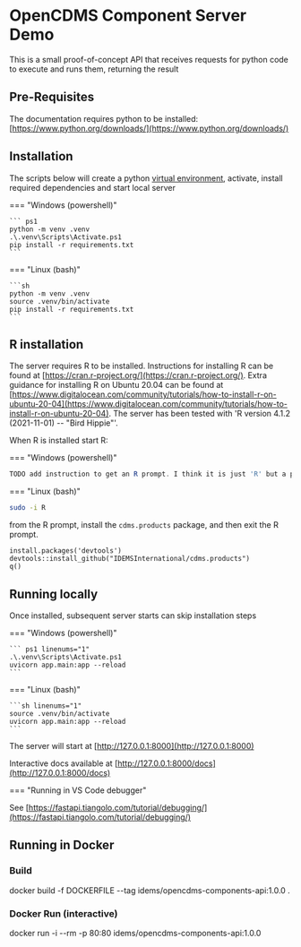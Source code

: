 # OpenCDMS Component Server Demo

This is a small proof-of-concept API that receives requests for python code to execute and runs them, returning the result

## Pre-Requisites

The documentation requires python to be installed:  
[https://www.python.org/downloads/](https://www.python.org/downloads/)

## Installation

The scripts below will create a python [virtual environment](https://docs.python.org/3/library/venv.html), activate, install required dependencies and start local server

=== "Windows (powershell)"

    ``` ps1
    python -m venv .venv
    .\.venv\Scripts\Activate.ps1
    pip install -r requirements.txt
    ```

=== "Linux (bash)"

    ```sh
    python -m venv .venv
    source .venv/bin/activate
    pip install -r requirements.txt
    ```

## R installation

The server requires R to be installed. Instructions for installing R can be found at [https://cran.r-project.org/](https://cran.r-project.org/).
Extra guidance for installing R on Ubuntu 20.04 can be found at [https://www.digitalocean.com/community/tutorials/how-to-install-r-on-ubuntu-20-04](https://www.digitalocean.com/community/tutorials/how-to-install-r-on-ubuntu-20-04).
The server has been tested with 'R version 4.1.2 (2021-11-01) -- "Bird Hippie"'.

When R is installed start R:

=== "Windows (powershell)"

``` ps1
TODO add instruction to get an R prompt. I think it is just 'R' but a path may need to be set.
```

=== "Linux (bash)"

```sh
sudo -i R
```

from the R prompt, install the `cdms.products` package, and then exit the R prompt.

```
install.packages('devtools')
devtools::install_github("IDEMSInternational/cdms.products")
q()
```

## Running locally

Once installed, subsequent server starts can skip installation steps

=== "Windows (powershell)"

    ``` ps1 linenums="1"
    .\.venv\Scripts\Activate.ps1
    uvicorn app.main:app --reload
    ```

=== "Linux (bash)"

    ```sh linenums="1"
    source .venv/bin/activate
    uvicorn app.main:app --reload
    ```

The server will start at [http://127.0.0.1:8000](http://127.0.0.1:8000)

Interactive docs available at [http://127.0.0.1:8000/docs](http://127.0.0.1:8000/docs)

=== "Running in VS Code debugger"

See [https://fastapi.tiangolo.com/tutorial/debugging/](https://fastapi.tiangolo.com/tutorial/debugging/)


## Running in Docker

### Build

docker build -f DOCKERFILE --tag idems/opencdms-components-api:1.0.0 .

### Docker Run (interactive)

docker run -i --rm -p 80:80 idems/opencdms-components-api:1.0.0
